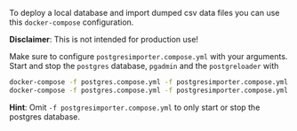 To deploy a local database and import dumped csv data files you can use this `docker-compose` 
configuration.

**Disclaimer**: This is not intended for production use!

Make sure to configure `postgresimporter.compose.yml` with your arguments.
Start and stop the `postgres` database, `pgadmin` and the `postgreloader` with
```bash
docker-compose -f postgres.compose.yml -f postgresimporter.compose.yml up --build
docker-compose -f postgres.compose.yml -f postgresimporter.compose.yml down
```

__Hint__: Omit `-f postgresimporter.compose.yml` to only start or stop the postgres database.